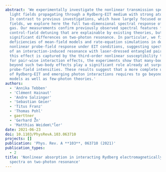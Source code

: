 ```yaml
---
abstract: 'We experimentally investigate the nonlinear transmission spectrum of coherent
  light fields propagating through a Rydberg-EIT medium with strong atomic interactions.
  In contrast to previous investigations, which have largely focused on resonant control
  fields, we explore here the full two-dimensional spectral response of the Rydberg
  gas. Our measurements confirm previously observed spectral features for a vanishing
  control-field detuning that are explainable by existing theories, but also reveal
  significant differences on two-photon resonance. In particular, we find qualitative
  deficiencies of mean-field models and rate-equation simulations in describing the
  nonlinear probe-field response under EIT conditions, suggesting spectral signatures
  of an interaction-induced resonance with laser-dressed entangled pair states. While
  this effect is captured by the third-order nonlinear susceptibility that accounts
  for pair-wise interaction effects, the experiments show that many-body processes
  beyond such two-body effects play a significant role already at surprisingly low
  probe-field intensities. These results suggest that a more complete understanding
  of Rydberg-EIT and emerging photon interactions requires to go beyond existing simplified
  models as well as few-photon theories.'
authors:
  - 'Annika Tebben'
  - 'Clément Hainaut'
  - 'Andre Salzinger'
  - 'Sebastian Geier'
  - 'Titus Franz'
  - 'Thomas Pohl'
  - gaerttner
  - 'Gerhard Z̈̊n'
  - 'Matthias Weidem\"l̈er'
date: 2021-06-23
doi: 10.1103/PhysRevA.103.063710
projects: []
publication: 'Phys. Rev. A **103**, 063710 (2021)'
publication_types:
  - 2
title: 'Nonlinear absorption in interacting Rydberg electromagnetically-induced-transparency
  spectra on two-photon resonance'
---
```

